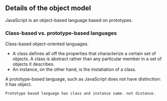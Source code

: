 ## Details of the object model
JavaScript is an object-based language based on prototypes.

### Class-based vs. prototype-based languages
Class-based object-oriented languages.
* A class defines all off the properties that characterize a certain set of objects. A class is abstract rather than any particular member in a set of objects it describes.
* An instance, on the other hand, is the instatiation of a class.

A prototype-based language, such as JavaScript does not have  distinction: it has object.

``
Prototype based language has class and instance same. not distance. 
``